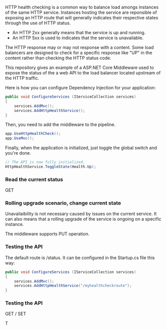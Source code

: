 HTTP health checking is a common way to balance load amongs instances of the same HTTP service. Instances hosting the service are reponsible of exposing an HTTP route that will generally indicates their respective states through the use of HTTP status.

- An HTTP 2xx generally means that the service is up and running.
- An HTTP 5xx is used to indicates that the service is unavailable.

The HTTP response may or may not response with a content. Some load balancers are designed to check for a specific response like "UP" in the content rather than checking the HTTP status code.

This repository gives an example of a ASP.NET Core Middleware used to expose the status of the a web API to the load balancer located upstream of the HTTP traffic.

Here is how you can configure Dependency Injection for your application:

```csharp
public void ConfigureServices (IServiceCollection services)
{
    services.AddMvc();
    services.AddHttpHealthService();
}
```

Then, you need to add the middleware to the pipeline.

```csharp
app.UseHttpHealthCheck();
app.UseMvc();
```
Finally, when the application is initialized, just toggle the global switch and you're done.

```csharp
// The API is now fully initialized.
HttpHealthService.ToggleState(Health.Up);
```

### Read the current status

GET

### Rolling upgrade scenario, change current state

Unavailaibility is not necessary caused by issues on the current service. It can also means that a rolling upgrade of the service is ongoing on a specific instance.

The middleware supports PUT operation. 

### Testing the API

The default route is /status. It can be configured in the Startup.cs file this way:

```csharp
public void ConfigureServices (IServiceCollection services)
{
    services.AddMvc();
    services.AddHttpHealthService("/myhealthcheckroute");
}
```

### Testing the API


GET / SET


T